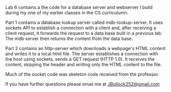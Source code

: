 Lab 6 contains a the code for a database server and webserver I build during my one of my earlier classes in the CS curriculumn. 

Part 1 contains a database lookup server called mdb-lookup-server. It uses sockets API to establish a connection with a client and, after receiving a client request, it forwards the request to a data base built in a previous lab. The mdb server then returns the content from the data base.

Part 2 contains an http-server which downloads a webpage's HTML content and writes it to a local html file. The server establishes a connection with the host using sockets, sends a GET request (HTTP 1.0). It receives the content, skipping the header and writing only the HTML content to the file.

Much of the socket code was skeleton code received from the professor.

If you have further questions please email me at JBullock252@gmail.com
